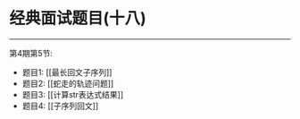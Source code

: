 # 经典面试题目(十八)

---

第4期第5节:
- 题目1: [[最长回文子序列]]
- 题目2: [[蛇走的轨迹问题]]
- 题目3: [[计算str表达式结果]]
- 题目4: [[子序列回文]]
